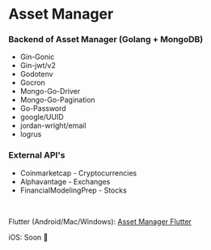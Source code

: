 # Asset Manager

### Backend of Asset Manager (Golang + MongoDB)

<ul>
    <li> Gin-Gonic
    <li> Gin-jwt/v2
    <li> Godotenv
    <li> Gocron
    <li> Mongo-Go-Driver
    <li> Mongo-Go-Pagination
    <li> Go-Password
    <li> google/UUID
    <li> jordan-wright/email
    <li> logrus
</ul>

### External API's

<ul>
    <li> Coinmarketcap - Cryptocurrencies
    <li> Alphavantage - Exchanges
    <li> FinancialModelingPrep - Stocks
</ul>

&nbsp;

Flutter (Android/Mac/Windows): [Asset Manager Flutter](https://github.com/MrNtlu/Asset-Manager-Flutter)

iOS: Soon :pray:


